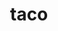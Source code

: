 ---
layout: smileys&emotion
title: taco
emoji: taco
permalink: 🌮.html
image: assets/img/3moji/taco.png
---